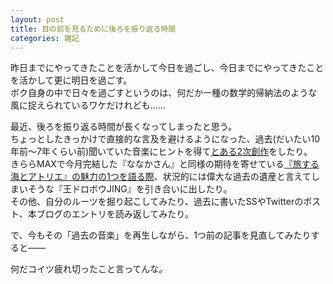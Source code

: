 ```yaml
---
layout: post
title: 目の前を見るために後ろを振り返る時間
categories: 雑記
---
```


昨日までにやってきたことを活かして今日を過ごし、今日までにやってきたことを活かして更に明日を過ごす。  
ボク自身の中で日々を過ごすというのは、何だか一種の数学的帰納法のような風に捉えられているワケだけれども……

最近、後ろを振り返る時間が長くなってしまったと思う。  
ちょっとしたきっかけで直接的な言及を避けるようになった、過去(だいたい10年前〜7年くらい前)聞いていた音楽にヒントを得て[とある2次創作](https://www.pixiv.net/novel/show.php?id=10677993)をしたり。  
きららMAXで今月完結した『ななかさん』と同様の期待を寄せている[『旅する海とアトリエ』の魅力の1つを語る際](https://fse.tw/JJ0ys)、状況的には偉大な過去の遺産と言えてしまいそうな『王ドロボウJING』を引き合いに出したり。  
その他、自分のルーツを掘り起こしてみたり、過去に書いたSSやTwitterのポスト、本ブログのエントリを読み返してみたり。

で、今もその「過去の音楽」を再生しながら、1つ前の記事を見直してみたりすると――

何だコイツ疲れ切ったこと言ってんな。
